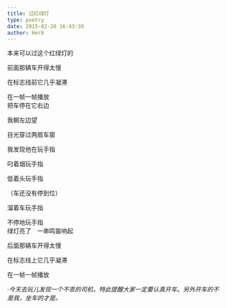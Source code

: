 ```yaml
---
title: 过红绿灯
type: poetry
date: 2015-02-20 16:43:39
author: Herb
---
```



本来可以过这个红绿灯的

前面那辆车开得太慢

在标志线前它几乎凝滞

在一帧一帧播放
<br />
把车停在它右边

我朝左边望

目光穿过两扇车窗

我发现他在玩手指

叼着烟玩手指

低着头玩手指

（车还没有停到位）

溜着车玩手指

不停地玩手指
<br />
绿灯亮了　一串鸣笛响起

后面那辆车开得太慢

在标志线上它几乎凝滞

在一帧一帧播放

·*今天去玩儿发现一个不乖的司机，特此提醒大家一定要认真开车。另外开车的不是我，坐车的才是。*